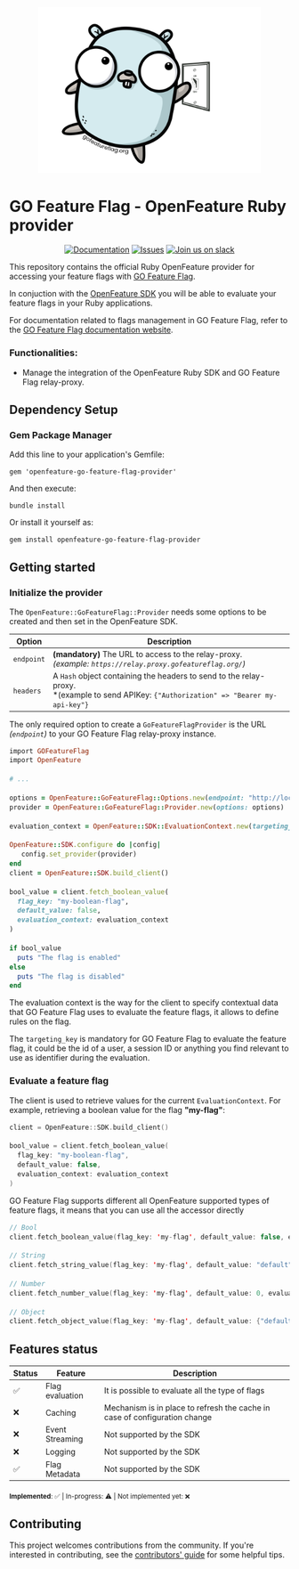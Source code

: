 <p align="center">
  <img width="400" src="https://raw.githubusercontent.com/thomaspoignant/go-feature-flag/main/gofeatureflag.svg" alt="go-feature-flag logo" />

</p>

# GO Feature Flag - OpenFeature Ruby provider
<p align="center">
   <a href="https://gofeatureflag.org/"><img src="https://img.shields.io/badge/%F0%9F%93%92-Website-blue" alt="Documentation"></a>
   <a href="https://github.com/thomaspoignant/go-feature-flag/issues"><img src="https://img.shields.io/badge/%E2%9C%8F%EF%B8%8F-issues-red" alt="Issues"></a>
   <a href="https://gofeatureflag.org/slack"><img src="https://img.shields.io/badge/join-us%20on%20slack-gray.svg?longCache=true&logo=slack&colorB=green" alt="Join us on slack"></a>
</p>

This repository contains the official Ruby OpenFeature provider for accessing your feature flags with [GO Feature Flag](https://gofeatureflag.org).

In conjuction with the [OpenFeature SDK](https://openfeature.dev/docs/reference/concepts/provider) you will be able
to evaluate your feature flags in your Ruby applications.

For documentation related to flags management in GO Feature Flag,
refer to the [GO Feature Flag documentation website](https://gofeatureflag.org/docs).

### Functionalities:
- Manage the integration of the OpenFeature Ruby SDK and GO Feature Flag relay-proxy.

## Dependency Setup

### Gem Package Manager

Add this line to your application's Gemfile:
```
gem 'openfeature-go-feature-flag-provider'
```
And then execute:
```
bundle install
```
Or install it yourself as:
```
gem install openfeature-go-feature-flag-provider
```

## Getting started

### Initialize the provider

The `OpenFeature::GoFeatureFlag::Provider` needs some options to be created and then set in the OpenFeature SDK.

| **Option** | **Description**                                                                                                                             |
|------------|---------------------------------------------------------------------------------------------------------------------------------------------|
| `endpoint` | **(mandatory)** The URL to access to the relay-proxy.<br />*(example: `https://relay.proxy.gofeatureflag.org/`)*                            |
| `headers`  | A `Hash` object containing the headers to send to the relay-proxy.<br/>*(example to send APIKey: `{"Authorization" => "Bearer my-api-key"}` |

The only required option to create a `GoFeatureFlagProvider` is the URL _(`endpoint`)_ to your GO Feature Flag relay-proxy instance.

```ruby
import GOFeatureFlag
import OpenFeature

# ...

options = OpenFeature::GoFeatureFlag::Options.new(endpoint: "http://localhost:1031")
provider = OpenFeature::GoFeatureFlag::Provider.new(options: options)

evaluation_context = OpenFeature::SDK::EvaluationContext.new(targeting_key: "9b9450f8-ab5c-4dcf-872f-feda3f6ccb16")

OpenFeature::SDK.configure do |config|
   config.set_provider(provider)
end
client = OpenFeature::SDK.build_client()

bool_value = client.fetch_boolean_value(
  flag_key: "my-boolean-flag",
  default_value: false,
  evaluation_context: evaluation_context
)

if bool_value 
  puts "The flag is enabled"
else
  puts "The flag is disabled"
end
```

The evaluation context is the way for the client to specify contextual data that GO Feature Flag uses to evaluate the feature flags, it allows to define rules on the flag.

The `targeting_key` is mandatory for GO Feature Flag to evaluate the feature flag, it could be the id of a user, a session ID or anything you find relevant to use as identifier during the evaluation.


### Evaluate a feature flag
The client is used to retrieve values for the current `EvaluationContext`. 
For example, retrieving a boolean value for the flag **"my-flag"**:

```swift
client = OpenFeature::SDK.build_client()

bool_value = client.fetch_boolean_value(
  flag_key: "my-boolean-flag",
  default_value: false,
  evaluation_context: evaluation_context
)
```

GO Feature Flag supports different all OpenFeature supported types of feature flags, it means that you can use all the accessor directly
```swift
// Bool
client.fetch_boolean_value(flag_key: 'my-flag', default_value: false, evaluation_context: evaluation_context)

// String
client.fetch_string_value(flag_key: 'my-flag', default_value: "default", evaluation_context: evaluation_context)

// Number
client.fetch_number_value(flag_key: 'my-flag', default_value: 0, evaluation_context: evaluation_context)

// Object
client.fetch_object_value(flag_key: 'my-flag', default_value: {"default" => true}, evaluation_context: evaluation_context)
```

## Features status

| Status | Feature         | Description                                                                |
|--------|-----------------|----------------------------------------------------------------------------|
| ✅      | Flag evaluation | It is possible to evaluate all the type of flags                           |
| ❌      | Caching         | Mechanism is in place to refresh the cache in case of configuration change |
| ❌      | Event Streaming | Not supported by the SDK                                                   |
| ❌      | Logging         | Not supported by the SDK                                                   |
| ✅      | Flag Metadata   | Not supported by the SDK                                                   |


<sub>**Implemented**: ✅ | In-progress: ⚠️ | Not implemented yet: ❌</sub>

## Contributing
This project welcomes contributions from the community.
If you're interested in contributing, see the [contributors' guide](https://github.com/thomaspoignant/go-feature-flag/blob/main/CONTRIBUTING.md) for some helpful tips.
